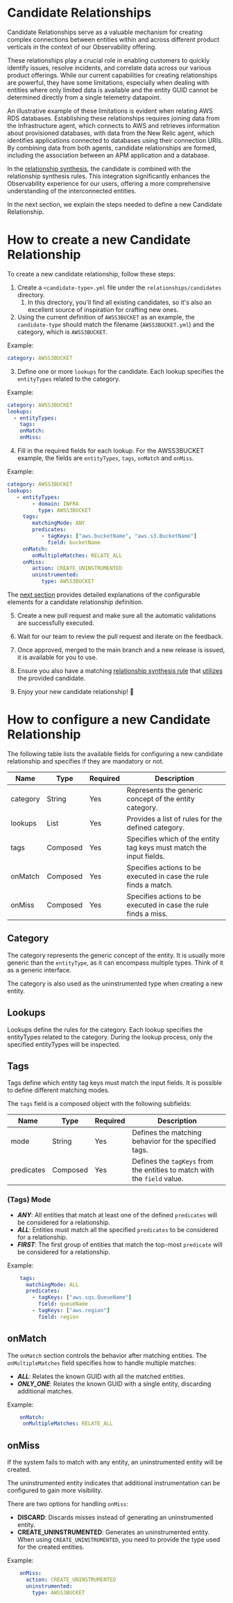 # Candidate Relationships

Candidate Relationships serve as a valuable mechanism for creating complex connections between entities within 
and across different product verticals in the context of our Observability offering.

These relationships play a crucial role in enabling customers to quickly identify issues, resolve incidents, 
and correlate data across our various product offerings. 
While our current capabilities for creating relationships are powerful, they have some limitations, 
especially when dealing with entities where only limited data is available and the entity GUID cannot be determined 
directly from a single telemetry datapoint.

An illustrative example of these limitations is evident when relating AWS RDS databases. 
Establishing these relationships requires joining data from the Infrastructure agent, which connects to AWS and retrieves information about provisioned databases, 
with data from the New Relic agent, which identifies applications connected to databases using their connection URIs. 
By combining data from both agents, candidate relationships are formed, including the association between an APM application and a database. 

In the [relationship synthesis](relationship_synthesis.md), the candidate is combined with the relationship synthesis rules. 
This integration significantly enhances the Observability experience for our users, offering a more comprehensive understanding of the interconnected entities.

In the next section, we explain the steps needed to define a new Candidate Relationship.

# How to create a new Candidate Relationship

To create a new candidate relationship, follow these steps:

1. Create a `<candidate-type>.yml` file under the `relationships/candidates` directory.
   1. In this directory, you'll find all existing candidates, so it's also an excellent source of inspiration for crafting new ones.
2. Using the current definition of `AWSS3BUCKET` as an example, the `candidate-type` should match the
filename (`AWSS3BUCKET.yml`) and the category, which is `AWSS3BUCKET`.

Example:

```yaml
category: AWSS3BUCKET
```

3. Define one or more `lookups` for the candidate. Each lookup specifies the `entityTypes` related to the category.

Example:

```yaml
category: AWSS3BUCKET
lookups:
  - entityTypes:
    tags:
    onMatch:
    onMiss:
```

4. Fill in the required fields for each lookup. For the AWSS3BUCKET example, the fields are `entityTypes`, `tags`, `onMatch` and `onMiss`.

Example:

```yaml
category: AWSS3BUCKET
lookups:
   - entityTypes:
        - domain: INFRA
          type: AWSS3BUCKET
     tags:
        matchingMode: ANY
        predicates:
           - tagKeys: ["aws.bucketName", "aws.s3.BucketName"]
             field: bucketName
     onMatch:
        onMultipleMatches: RELATE_ALL
     onMiss:
        action: CREATE_UNINSTRUMENTED
        uninstrumented:
           type: AWSS3BUCKET
```

The [next section](#how-to-configure-a-new-candidate-relationship) provides detailed explanations of the configurable elements for a candidate relationship definition.

5. Create a new pull request and make sure all the automatic validations are successfully executed.

6. Wait for our team to review the pull request and iterate on the feedback.

7. Once approved, merged to the main branch and a new release is issued, it is available for you to use.

8. Ensure you also have a matching [relationship synthesis rule](relationship_synthesis.md) that [utilizes](relationship_synthesis.md#lookupguid) the provided candidate.

9. Enjoy your new candidate relationship! :tada:

# How to configure a new Candidate Relationship

The following table lists the available fields for configuring a new candidate relationship and specifies if they are mandatory or not.

| **Name** | **Type** | **Required** | **Description**                                                     |
|----------|----------|-------------|---------------------------------------------------------------------|
| category | String   | Yes         | Represents the generic concept of the entity category.              |
| lookups  | List     | Yes         | Provides a list of rules for the defined category.                  |
| tags     | Composed | Yes         | Specifies which of the entity tag keys must match the input fields. |
| onMatch  | Composed | Yes         | Specifies actions to be executed in case the rule finds a match.    |
| onMiss   | Composed | Yes         | Specifies actions to be executed in case the rule finds a miss.     |

## Category

The category represents the generic concept of the entity. It is usually more generic than the `entityType`, 
as it can encompass multiple types. Think of it as a generic interface.

The category is also used as the uninstrumented type when creating a new entity.

## Lookups

Lookups define the rules for the category. Each lookup specifies the entityTypes related to the category.
During the lookup process, only the specified entityTypes will be inspected.

## Tags

Tags define which entity tag keys must match the input fields. It is possible to define different matching modes.

The `tags` field is a composed object with the following subfields:

| **Name**   | **Type** | **Required** | **Description**                                                         |
|------------|----------|-------------|--------------------------------------------------------------------------|
| mode       | String   | Yes         | Defines the matching behavior for the specified tags.                    |
| predicates | Composed | Yes         | Defines the `tagKeys` from the entities to match with the `field` value. |

### (Tags) Mode

* ***ANY***: All entities that match at least one of the defined `predicates` will be considered for a relationship.
* ***ALL***: Entities must match all the specified `predicates` to be considered for a relationship.
* ***FIRST***: The first group of entities that match the top-most `predicate` will be considered for a relationship.

Example:
```yaml
    tags:
      matchingMode: ALL
      predicates:
        - tagKeys: ["aws.sqs.QueueName"]
          field: queueName
        - tagKeys: ["aws.region"]
          field: region
```

## onMatch

The `onMatch` section controls the behavior after matching entities. The `onMultipleMatches` field specifies how to handle multiple matches:

* ***ALL***: Relates the known GUID with all the matched entities.
* ***ONLY_ONE***: Relates the known GUID with a single entity, discarding additional matches.

Example:
```yaml
    onMatch:
     onMultipleMatches: RELATE_ALL
```

## onMiss

If the system fails to match with any entity, an uninstrumented entity will be created.

The uninstrumented entity indicates that additional instrumentation can be configured to gain more visibility.

There are two options for handling `onMiss`:

* **DISCARD**: Discards misses instead of generating an uninstrumented entity.
* **CREATE_UNINSTRUMENTED**: Generates an uninstrumented entity.
When using `CREATE_UNINSTRUMENTED`, you need to provide the type used for the created entities.

Example:
```yaml
    onMiss:
      action: CREATE_UNINSTRUMENTED
      uninstrumented:
        type: AWSS3BUCKET
```